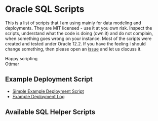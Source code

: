 # Oracle SQL Scripts

This is a list of scripts that I am using mainly for data modeling and deployments. They are MIT licensed - use it at you own risk. Inspect the scripts, understand what the code is doing (own it) and do not complain, when something goes wrong on your instance. Most of the scripts were created and tested under Oracle 12.2. If you have the feeling I should change something, then please open an [issue](https://github.com/ogobrecht/oracle-sql-scripts/issues/new/choose) and let us discuss it.

Happy scripting\
Ottmar

## Example Deployment Script

- [Simple Example Deployment Script](deploy_scripts/deploy_example.sql)
- [Example Deployment Log](deploy_logs/20201231_193804_deploy.log)

## Available SQL Helper Scripts

<!--start_file_list-->

<!--stop_file_list-->
